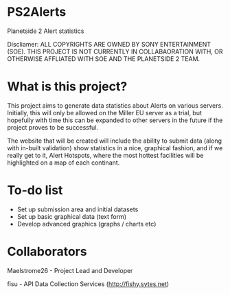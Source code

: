 PS2Alerts
=========

Planetside 2 Alert statistics

Discliamer: ALL COPYRIGHTS ARE OWNED BY SONY ENTERTAINMENT (SOE). THIS PROJECT IS NOT CURRENTLY IN COLLABAORATION WITH,
OR OTHERWISE AFFLIATED WITH SOE AND THE PLANETSIDE 2 TEAM.

What is this project?
=========

This project aims to generate data statistics about Alerts on various servers. Initially, this will only be allowed on the
Miller EU server as a trial, but hopefully with time this can be expanded to other servers in the future if the project
proves to be successful.

The website that will be created will include the ability to submit data (along with in-built validation) show statistics in 
a nice, graphical fashion, and if we really get to it, Alert Hotspots, where the most hottest facilities will be highlighted
on a map of each continant.

To-do list
=========

* Set up submission area and initial datasets
* Set up basic graphical data (text form)
* Develop advanced graphics (graphs / charts etc)


Collaborators
=========
Maelstrome26 - Project Lead and Developer

fisu - API Data Collection Services (http://fishy.sytes.net)
